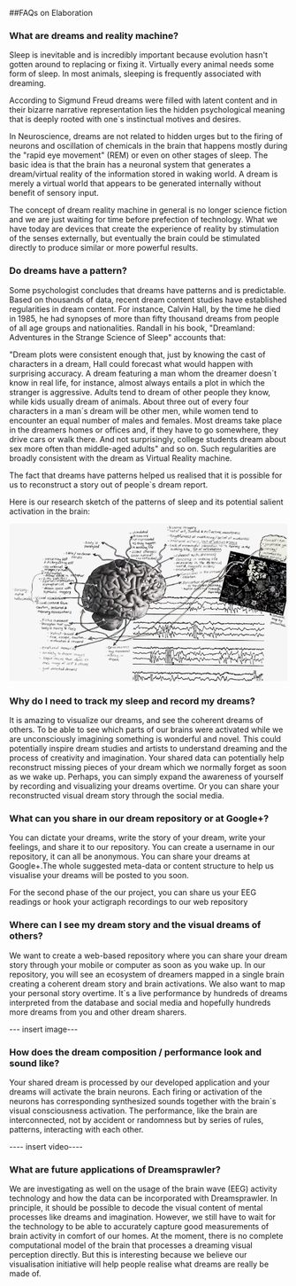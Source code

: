 ##FAQs on Elaboration

### What are dreams and reality machine?

Sleep is inevitable and is incredibly important because evolution hasn't gotten around to replacing or fixing it. Virtually every animal needs some form of sleep. In most animals, sleeping is frequently associated with dreaming. 

According to Sigmund Freud dreams were filled with latent content and in their bizarre narrative representation lies the hidden psychological meaning that is deeply rooted with one`s instinctual motives and desires.

In Neuroscience, dreams are not related to hidden urges but to the firing of neurons and oscillation of chemicals in the brain that happens mostly during the "rapid eye movement" (REM) or even on other stages of sleep. The basic idea is that the brain has a neuronal system that generates a dream/virtual reality of the information stored in waking world. A dream is merely a virtual world that appears to be generated internally without benefit of sensory input.

The concept of dream reality machine in general is no longer science fiction and we are just waiting for time before prefection of technology. What we have today are devices that create the experience of reality by stimulation of the senses externally, but eventually the brain could be stimulated directly to produce similar or more powerful results. 


### Do dreams have a pattern?

Some psychologist concludes that dreams have patterns and is predictable. Based on thousands of data, recent dream content studies have established regularities in dream content. For instance, Calvin Hall, by the time he died in 1985, he had synopses of more than fifty thousand dreams from people of all age groups and nationalities. Randall in his book, "Dreamland: Adventures in the Strange Science of Sleep" accounts that:

"Dream plots were consistent enough that, just by knowing the cast of characters in a dream, Hall could forecast what would happen with surprising accuracy. A dream featuring a man whom the dreamer doesn´t know in real life, for instance, almost always entails a plot in which the stranger is aggressive. Adults tend to dream of other people they know, while kids usually dream of animals. About three out of every four characters in a man´s dream will be other men, while women tend to encounter an equal number of males and females. Most dreams take place in the dreamers homes or offices and, if they have to go somewhere, they drive cars or walk there. And not surprisingly, college students dream about sex more often than middle-aged adults" and so on. Such regularities are broadly consistent with the dream as Virtual Reality machine.

The fact that dreams have patterns helped us realised that it is possible for us to reconstruct a story out of people`s dream report. 

Here is our research sketch of the patterns of sleep and its potential salient activation in the brain:

![Dreaming Brain Patterns](project_images/neurosprawler_map_sketch.png?raw=true "Dreaming Brain Patterns") 

### Why do I need to track my sleep and record my dreams?

It is amazing to visualize our dreams, and see the coherent dreams of others. To be able to see which parts of our brains were activated while we are unconsciously imagining something is wonderful and novel. This could potentially inspire dream studies and artists to understand dreaming and the process of creativity and imagination. Your shared data can potentially help reconstruct missing pieces of your dream which we normally forget as soon as we wake up. Perhaps, you can simply expand the awareness of yourself by recording and visualizing your dreams overtime. Or you can share your reconstructed visual dream story through the social media.

### What can you share in our dream repository or at Google+?

You can dictate your dreams, write the story of your dream, write your feelings, and share it to our repository. You can create a username in our repository, it can all be anonymous. You can share your dreams at Google+.The whole suggested meta-data or content structure to help us visualise your dreams will be posted to you soon.


For the second phase of the our project, you can share us your EEG readings or hook your actigraph recordings to our web repository


### Where can I see my dream story and the visual dreams of others?

We want to create a web-based repository where you can share your dream story through your mobile or computer as soon as you wake up. In our repository, you will see an ecosystem of dreamers mapped in a single brain creating a coherent dream story and brain activations. We also want to map your personal story overtime. It`s a live performance by hundreds of dreams interpreted from the database and social media and hopefully hundreds more dreams from you and other dream sharers.

--- insert image---



### How does the dream composition / performance look and sound like?

Your shared dream is processed by our developed application and your dreams will activate the brain neurons. Each firing or activation of the neurons has corresponding synthesized sounds together with the brain`s visual consciousness activation. The performance, like the brain are interconnected, not by accident or randomness but by series of rules, patterns, interacting with each other.

---- insert video----



### What are future applications of Dreamsprawler?

We are investigating as well on the usage of the brain wave (EEG) activity technology and how the data can be incorporated with Dreamsprawler. In principle, it should be possible to decode the visual content of mental processes like dreams and imagination. However, we still have to wait for the technology to be able to accurately capture good measurements of brain activity in comfort of our homes. At the moment, there is no complete computational model of the brain that processes a dreaming visual perception directly. But this is interesting because we believe our visualisation initiative will help people realise what dreams are really be made of.





